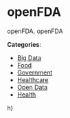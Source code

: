 # openFDA


openFDA. openFDA



**Categories**:
- [Big Data](https://github.com/apis-list/apis-list#big-data)
- [Food](https://github.com/apis-list/apis-list#food)
- [Government](https://github.com/apis-list/apis-list#government)
- [Healthcare](https://github.com/apis-list/apis-list#healthcare)
- [Open Data](https://github.com/apis-list/apis-list#open-data)
- [Health](https://github.com/apis-list/apis-list#health)



h)



